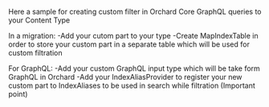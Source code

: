 Here a sample for creating custom filter in Orchard Core GraphQL queries to your Content Type

In a migration:
-Add your cutom part to your type
-Create MapIndexTable in order to store your custom part in a separate table which will be used for custom filtration

For GraphQL:
-Add your custom GraphQL input type which will be take form GraphQL in Orchard 
-Add your IndexAliasProvider to register your new custom part to IndexAliases to be used in search while filtration (Important point)
